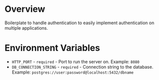 # Overview 
Boilerplate to handle authentication to easily implement authentication on multiple applications.

# Environment Variables
- `HTTP_PORT` - `required` - Port to run the server on. Example: `8080`
- `DB_CONNECTION_STRING` - `required` - Connection string to the database. Example: `postgres://user:password@localhost:5432/dbname`